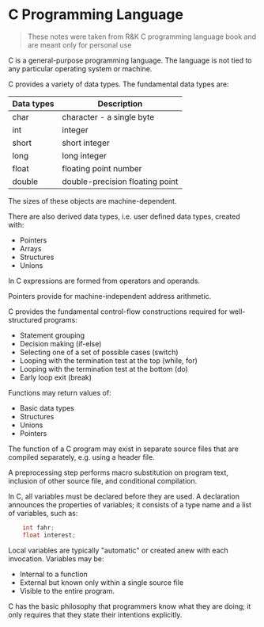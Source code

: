# C Programming Language

> These notes were taken from R&K C programming language book and are meant only for personal use

C is a general-purpose programming language. The language is not tied to any particular
operating system or machine. 

C provides a variety of data types. The fundamental data types are:

| Data types | Description |
| ---------- | ----------- |
| char       | character - a single byte |
| int        | integer     |
| short      | short integer |
| long       | long integer |
| float      | floating point number |
| double     | double-precision floating point |

The sizes of these objects are machine-dependent.

There are also derived data types, i.e. user defined data types, created with:

- Pointers
- Arrays
- Structures
- Unions

In C expressions are formed from operators and operands. 

Pointers provide for machine-independent address arithmetic.

C provides the fundamental control-flow constructions required for well-structured programs:

- Statement grouping
- Decision making (if-else)
- Selecting one of a set of possible cases (switch)
- Looping with the termination test at the top (while, for)
- Looping with the termination test at the bottom (do)
- Early loop exit (break)

Functions may return values of:

- Basic data types
- Structures
- Unions 
- Pointers

The function of a C program may exist in separate source files that are compiled separately,
e.g. using a header file.

A preprocessing step performs macro substitution on program text, inclusion of other source 
file, and conditional compilation.

In C, all variables must be declared before they are used. A declaration announces the
properties of variables; it consists of a type name and a list of variables, such as:

```c
    int fahr;
    float interest;
```

Local variables are typically "automatic" or created anew with each invocation. Variables
may be:

- Internal to a function 
- External but known only within a single source file
- Visible to the entire program.

C has the basic philosophy that programmers know what they are doing; it only 
requires that they state their intentions explicitly.

